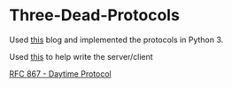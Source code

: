 # Three-Dead-Protocols

Used <a href='http://blog.annharter.com/2015/07/15/three-dead-protocols.html'>this</a> blog and implemented the protocols in Python 3. 

Used <a href='http://www.kellbot.com/2010/02/tutorial-writing-a-tcp-server-in-python/'>this</a> to help write the server/client
   
  
<a href='https://tools.ietf.org/html/rfc867'>RFC 867 - Daytime Protocol</a>
   
